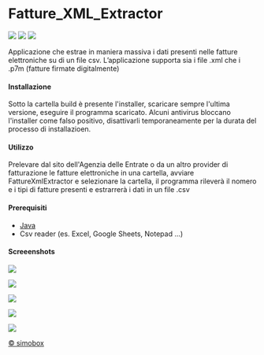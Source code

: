 # Fatture_XML_Extractor
![](https://img.shields.io/github/last-commit/simoneparri/Fatture_XML_Extractor) ![](https://img.shields.io/badge/version-1.4.1-brightgreen) ![](https://img.shields.io/github/issues/simoneparri/Fatture_XML_Extractor)

Applicazione che estrae in maniera massiva i dati presenti nelle fatture elettroniche su di un file csv.
L&rsquo;applicazione supporta sia i file .xml che i .p7m (fatture firmate digitalmente)

#### Installazione
Sotto la cartella build è presente l'installer, scaricare sempre l'ultima versione, eseguire il programma scaricato.
Alcuni antivirus bloccano l'installer come falso positivo, disattivarli temporaneamente per la durata del processo di installazioen.

#### Utilizzo
Prelevare dal sito dell'Agenzia delle Entrate o da un altro provider di fatturazione le fatture elettroniche in una cartella, avviare FattureXmlExtractor e selezionare la cartella, il programma rileverà il nomero e i tipi di fatture presenti e estrarrerà i dati in un file .csv

#### Prerequisiti
- [Java](https://www.java.com/it/download/)
- Csv reader (es. Excel, Google Sheets, Notepad ...)

#### Screeenshots
![](http://app.simobox.it/download/img/Immagine1.png)
 
![](http://app.simobox.it/download/img/Immagine2.png)
 
![](http://app.simobox.it/download/img/Immagine3.png)
 
![](http://app.simobox.it/download/img/Immagine4.png)
 
![](http://app.simobox.it/download/img/Immagine5.png)


[&copy; simobox](http://simobox.it/)

